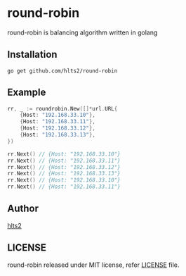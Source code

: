 # round-robin
round-robin is balancing algorithm written in golang

## Installation

```shell
go get github.com/hlts2/round-robin
```

## Example

```go
rr, _ := roundrobin.New([]*url.URL{
    {Host: "192.168.33.10"},
    {Host: "192.168.33.11"},
    {Host: "192.168.33.12"},
    {Host: "192.168.33.13"},
})

rr.Next() // {Host: "192.168.33.10"}
rr.Next() // {Host: "192.168.33.11"}
rr.Next() // {Host: "192.168.33.12"}
rr.Next() // {Host: "192.168.33.13"}
rr.Next() // {Host: "192.168.33.10"}
rr.Next() // {Host: "192.168.33.11"}
```
## Author
[hlts2](https://github.com/hlts2)

## LICENSE
round-robin released under MIT license, refer [LICENSE](https://github.com/hlts2/round-robin/blob/master/LICENSE) file.
